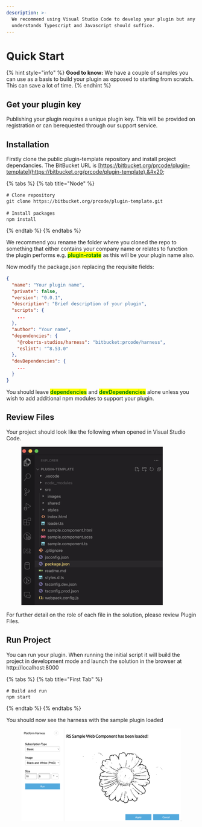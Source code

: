 ```yaml
---
description: >-
  We recommend using Visual Studio Code to develop your plugin but any IDE that
  understands Typescript and Javascript should suffice.
---
```


# Quick Start

{% hint style="info" %}
**Good to know:** We have a couple of samples you can use as a basis to build your plugin as opposed to starting from scratch. This can save a lot of time.
{% endhint %}

## Get your plugin key

Publishing your plugin requires a unique plugin key. This will be provided on registration or can berequested through our support service.

## Installation

Firstly clone the public plugin-template repository and install project dependancies. The BitBucket URL is [https://bitbucket.org/prcode/plugin-template](https://bitbucket.org/prcode/plugin-template).&#x20;

{% tabs %}
{% tab title="Node" %}
```
# Clone repository
git clone https://bitbucket.org/prcode/plugin-template.git

# Install packages
npm install
```
{% endtab %}
{% endtabs %}

We recommend you rename the folder where you cloned the repo to something that either contains your company name or relates to function the plugin performs e.g. <mark style="color:green;">**plugin-rotate**</mark> as this will be your plugin name also.

Now modify the package.json replacing the requisite fields:

```json
{
  "name": "Your plugin name",
  "private": false,
  "version": "0.0.1",
  "description": "Brief description of your plugin",
  "scripts": {
    ...
  },
  "author": "Your name",
  "dependencies": {
    "@roberts-studios/harness": "bitbucket:prcode/harness",
    "eslint": "^8.53.0"
  },
  "devDependencies": {
    ...
  }
}

```

You should leave <mark style="color:green;">**dependencies**</mark> and <mark style="color:green;">**devDependencies**</mark> alone unless you wish to add additional npm modules to support your plugin.

## Review Files

Your project should look like the following when opened in Visual Studio Code.&#x20;

<div align="left">

<figure><img src=".gitbook/assets/vscode-files.png" alt="" width="375"><figcaption></figcaption></figure>

</div>

For further detail on the role of each file in the solution, please review Plugin Files.

## Run Project

You can run your plugin. When running the initial script it will build the project in development mode and launch the solution in the browser at http://localhost:8000

{% tabs %}
{% tab title="First Tab" %}
```
# Build and run 
npm start
```
{% endtab %}
{% endtabs %}

You should now see the harness with the sample plugin loaded

<figure><img src=".gitbook/assets/plugin-first-run.png" alt=""><figcaption></figcaption></figure>

